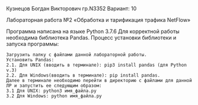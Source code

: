Кузнецов Богдан Викторович гр.N3352 Вариант: 10

Лабораторная работа №2 «Обработка и тарификация трафика NetFlow»

Программа написана на языке Python 3.7.6 Для корректной работы необходима библиотека Pandas. Процесс установки библиотеки и запуска программы:

    Загрузить папку с файлами данной лабораторной работы.
    Установить Pandas:
    2.1. Для UNIX (вводить в терминале): pip3 install pandas (для Python v.3)
    2.2. Для Windows(вводить в терминале): pip install pandas.
    Далее в терминале необходимо перейти в директорию с файлами для данной ЛР и запустить ее следующим образом:
    3.1 Для UNIX: python3 имя_файла.py
    3.2 Для Windows: python имя_файла.py
